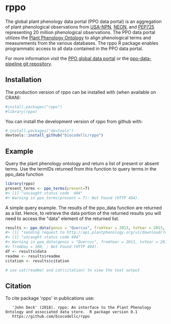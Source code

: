 
<!-- README.md is generated from README.Rmd. Please edit that file -->
rppo
====

The global plant phenology data portal (PPO data portal) is an aggregation of plant phenological observations from [USA-NPN](https://www.usanpn.org/usa-national-phenology-network), [NEON](https://www.neonscience.org/), and [PEP725](http://www.pep725.eu/) representing 20 million phenological observations. The PPO data portal utilizes the [Plant Phenology Ontology](https://github.com/PlantPhenoOntology/ppo/) to align phenological terms and measurements from the various databases. The rppo R package enables programmatic access to all data contained in the PPO data portal.

For more information visit the [PPO global data portal](http://plantphenology.org/) or the [ppo-data-pipeline git repository](https://github.com/biocodellc/ppo-data-pipeline).

Installation
------------

The production version of rppo can be installed with (when available on CRAN):

``` r
#install.packages("rppo")
#library(rppo)
```

You can install the development version of rppo from github with:

``` r
# install.packages("devtools")
devtools::install_github("biocodellc/rppo")
```

Example
-------

Query the plant phenology ontology and return a list of present or absent terms. Use the termIDs returned from this function to query terms in the ppo\_data function

``` r
library(rppo)
present_terms <- ppo_terms(present=T)
#> [1] "uncaught status code  404"
#> Warning in ppo_terms(present = T): Not Found (HTTP 404).
```

A simple query example. The results of the ppo\_data function are returned as a list. Hence, to retrieve the data portion of the returned results you will need to access the "data" element of the returned list.

``` r
results <- ppo_data(genus = "Quercus", fromYear = 2013, toYear = 2013, fromDay = 100, toDay = 110,termID='obo:PPO_0002313', limit=10)
#> [1] "sending request to http://api.plantphenology.org/v1/download/?q=%2Bgenus:Quercus+AND+%2BplantStructurePresenceTypes:\"obo:PPO_0002313\"+AND+%2Byear:>=2013+AND+%2Byear:<=2013+AND+%2BdayOfYear:>=100+AND+%2BdayOfYear:<=110+AND+source:USA-NPN,NEON&source=latitude,longitude,year,dayOfYear,plantStructurePresenceTypes&limit=10"
#> [1] "uncaught status code 404"
#> Warning in ppo_data(genus = "Quercus", fromYear = 2013, toYear = 2013,
#> fromDay = 100, : Not Found (HTTP 404).
df <- results$data
readme <- results$readme
citation <- results$citation

# use cat(readme) and cat(citation) to view the text output
```

Citation
--------

To cite package 'rppo' in publications use:

       'John Deck' (2018). rppo: An interface to the Plant Phenology Ontology and associated data store.  R package version 0.1
       https://github.com/biocodellc/rppo
